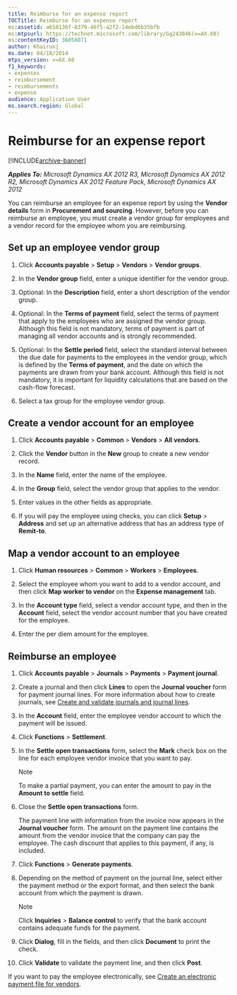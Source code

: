 ```yaml
---
title: Reimburse for an expense report
TOCTitle: Reimburse for an expense report
ms:assetid: a658136f-8379-46f5-a2f2-14ebd6b35bfb
ms:mtpsurl: https://technet.microsoft.com/library/Gg243046(v=AX.60)
ms:contentKeyID: 36058871
author: Khairunj
ms.date: 04/18/2014
mtps_version: v=AX.60
f1_keywords:
- expenses
- reimbursement
- reimbursements
- expense
audience: Application User
ms.search.region: Global
---
```


# Reimburse for an expense report 


[!INCLUDE[archive-banner](includes/archive-banner.md)]


_**Applies To:** Microsoft Dynamics AX 2012 R3, Microsoft Dynamics AX 2012 R2, Microsoft Dynamics AX 2012 Feature Pack, Microsoft Dynamics AX 2012_

You can reimburse an employee for an expense report by using the **Vendor details** form in **Procurement and sourcing**. However, before you can reimburse an employee, you must create a vendor group for employees and a vendor record for the employee whom you are reimbursing.

## Set up an employee vendor group

1.  Click **Accounts payable** \> **Setup** \> **Vendors** \> **Vendor groups**.

2.  In the **Vendor group** field, enter a unique identifier for the vendor group.

3.  Optional: In the **Description** field, enter a short description of the vendor group.

4.  Optional: In the **Terms of payment** field, select the terms of payment that apply to the employees who are assigned the vendor group. Although this field is not mandatory, terms of payment is part of managing all vendor accounts and is strongly recommended.

5.  Optional: In the **Settle period** field, select the standard interval between the due date for payments to the employees in the vendor group, which is defined by the **Terms of payment**, and the date on which the payments are drawn from your bank account. Although this field is not mandatory, it is important for liquidity calculations that are based on the cash-flow forecast.

6.  Select a tax group for the employee vendor group.

## Create a vendor account for an employee

1.  Click **Accounts payable** \> **Common** \> **Vendors** \> **All vendors**.

2.  Click the **Vendor** button in the **New** group to create a new vendor record.

3.  In the **Name** field, enter the name of the employee.

4.  In the **Group** field, select the vendor group that applies to the vendor.

5.  Enter values in the other fields as appropriate.

6.  If you will pay the employee using checks, you can click **Setup** \> **Address** and set up an alternative address that has an address type of **Remit-to**.

## Map a vendor account to an employee

1.  Click **Human resources** \> **Common** \> **Workers** \> **Employees**.

2.  Select the employee whom you want to add to a vendor account, and then click **Map worker to vendor** on the **Expense management** tab.

3.  In the **Account type** field, select a vendor account type, and then in the **Account** field, select the vendor account number that you have created for the employee.

4.  Enter the per diem amount for the employee.

## Reimburse an employee

1.  Click **Accounts payable** \> **Journals** \> **Payments** \> **Payment journal**.

2.  Create a journal and then click **Lines** to open the **Journal voucher** form for payment journal lines. For more information about how to create journals, see [Create and validate journals and journal lines](create-and-validate-journals-and-journal-lines.md).

3.  In the **Account** field, enter the employee vendor account to which the payment will be issued.

4.  Click **Functions** \> **Settlement**.

5.  In the **Settle open transactions** form, select the **Mark** check box on the line for each employee vendor invoice that you want to pay.
    

    > [!NOTE]
    > <P>To make a partial payment, you can enter the amount to pay in the <STRONG>Amount to settle</STRONG> field.</P>



6.  Close the **Settle open transactions** form.
    
    The payment line with information from the invoice now appears in the **Journal voucher** form. The amount on the payment line contains the amount from the vendor invoice that the company can pay the employee. The cash discount that applies to this payment, if any, is included.

7.  Click **Functions** \> **Generate payments**.

8.  Depending on the method of payment on the journal line, select either the payment method or the export format, and then select the bank account from which the payment is drawn.
    

    > [!NOTE]
    > <P>Click <STRONG>Inquiries</STRONG> &gt; <STRONG>Balance control</STRONG> to verify that the bank account contains adequate funds for the payment.</P>



9.  Click **Dialog**, fill in the fields, and then click **Document** to print the check.

10. Click **Validate** to validate the payment line, and then click **Post**.

If you want to pay the employee electronically, see [Create an electronic payment file for vendors](create-an-electronic-payment-file-for-vendors.md).

  


